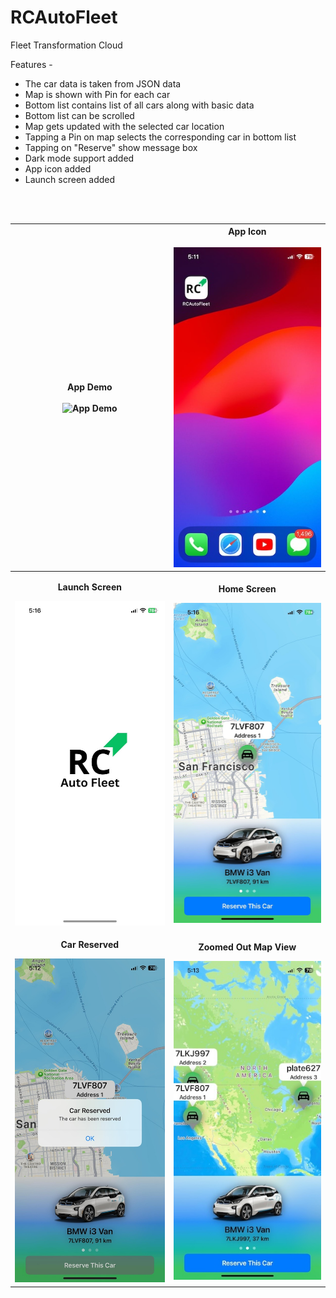 # RCAutoFleet
Fleet Transformation Cloud


Features -
* The car data is taken from JSON data
* Map is shown with Pin for each car
* Bottom list contains list of all cars along with basic data
* Bottom list can be scrolled
* Map gets updated with the selected car location
* Tapping a Pin on map selects the corresponding car in bottom list
* Tapping on "Reserve" show message box
* Dark mode support added
* App icon added
* Launch screen added

<br>
<br>


| App Demo <br><br> <img src="/Media/06-AppWalkaround.gif" alt="App Demo" width="350"/> | App Icon <br><br> <img src="/Media/01-AppIcon.jpeg" alt="App Icon" width="350"/>  |
|-------------------------|-------------------------|
|<p align="center"> **Launch Screen** </p> <img src="/Media/02-LaunchScreen.jpeg" alt="Launch Screen" width="350"/> | <p align="center"> **Home Screen** </p> <img src="/Media/03-HomeScreen.jpeg" alt="Home Screen" width="350"/>  |
|<p align="center"> **Car Reserved** </p> <img src="/Media/04-CarReserved.jpeg" alt="Car Reserved" width="350"/> | <p align="center"> **Zoomed Out Map View** </p> <img src="/Media/05-ZoomedOutMapView.jpeg" alt="Zoomed Out Map View" width="350"/>  |
